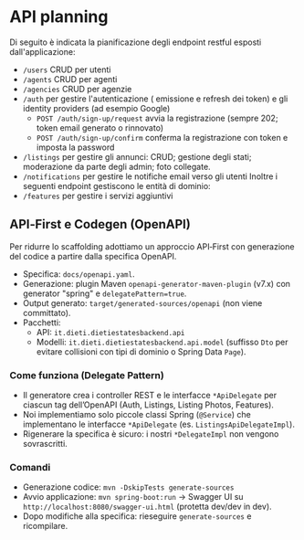 # API planning
Di seguito è indicata la pianificazione degli endpoint restful esposti dall'applicazione:
- `/users` CRUD per utenti
- `/agents` CRUD per agenti
- `/agencies` CRUD per agenzie
- `/auth` per gestire l'autenticazione ( emissione e refresh dei token) e gli identity providers (ad esempio Google)
  - `POST /auth/sign-up/request` avvia la registrazione (sempre 202; token email generato o rinnovato)
  - `POST /auth/sign-up/confirm` conferma la registrazione con token e imposta la password
- `/listings` per gestire gli annunci: CRUD; gestione degli stati; moderazione da parte degli admin; foto collegate.
- `/notifications` per gestire le notifiche email verso gli utenti
Inoltre i seguenti endpoint gestiscono le entità di dominio:
- `/features` per gestire i servizi aggiuntivi


## API‑First e Codegen (OpenAPI)
Per ridurre lo scaffolding adottiamo un approccio API‑First con generazione del codice a partire dalla specifica OpenAPI.
- Specifica: `docs/openapi.yaml`.
- Generazione: plugin Maven `openapi-generator-maven-plugin` (v7.x) con generator "spring" e `delegatePattern=true`.
- Output generato: `target/generated-sources/openapi` (non viene committato).
- Pacchetti:
    - API: `it.dieti.dietiestatesbackend.api`
    - Modelli: `it.dieti.dietiestatesbackend.api.model` (suffisso `Dto` per evitare collisioni con tipi di dominio o Spring Data `Page`).

### Come funziona (Delegate Pattern)
- Il generatore crea i controller REST e le interfacce `*ApiDelegate` per ciascun tag dell’OpenAPI (Auth, Listings, Listing Photos, Features).
- Noi implementiamo solo piccole classi Spring (`@Service`) che implementano le interfacce `*ApiDelegate` (es. `ListingsApiDelegateImpl`).
- Rigenerare la specifica è sicuro: i nostri `*DelegateImpl` non vengono sovrascritti.

### Comandi
- Generazione codice: `mvn -DskipTests generate-sources`
- Avvio applicazione: `mvn spring-boot:run` → Swagger UI su `http://localhost:8080/swagger-ui.html` (protetta dev/dev in dev).
- Dopo modifiche alla specifica: rieseguire `generate-sources` e ricompilare.
